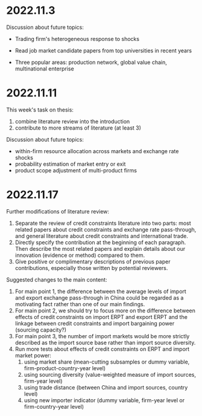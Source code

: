 # 2022.11.3

Discussion about future topics: 

- Trading firm's heterogeneous response to shocks
- Read job market candidate papers from top universities in recent years

- Three popular areas: production network, global value chain, multinational enterprise

# 2022.11.11

This week's task on thesis:

1. combine literature review into the introduction
2. contribute to more streams of literature (at least 3)

Discussion about future topics: 

- within-firm resource allocation across markets and exchange rate shocks
- probability estimation of market entry or exit
- product scope adjustment of multi-product firms

# 2022.11.17

Further modifications of literature review:

1. Separate the review of credit constraints literature into two parts: most related papers about credit constraints and exchange rate pass-through, and general literature about credit constraints and international trade.
2. Directly specify the contribution at the beginning of each paragraph. Then describe the most related papers and explain details about our innovation (evidence or method) compared to them.
3. Give positive or complimentary descriptions of previous paper contributions, especially those written by potential reviewers.

Suggested changes to the main content:

1. For main point 1, the difference between the average levels of import and export exchange pass-through in China could be regarded as a motivating fact rather than one of our main findings.
2. For main point 2, we should try to focus more on the difference between effects of credit constraints on import ERPT and export ERPT and the linkage between credit constraints and import bargaining power (sourcing capacity?)
3. For main point 3, the number of import markets would be more strictly described as the import source base rather than import source diversity.
4. Run more tests about effects of credit constraints on ERPT and import market power:
   1. using market share (mean-cutting subsamples or dummy variable, firm-product-country-year level)
   2. using sourcing diversity (value-weighted measure of import sources, firm-year level) 
   3. using trade distance (between China and import sources, country level)
   4. using new importer indicator (dummy variable, firm-year level or firm-country-year level)
